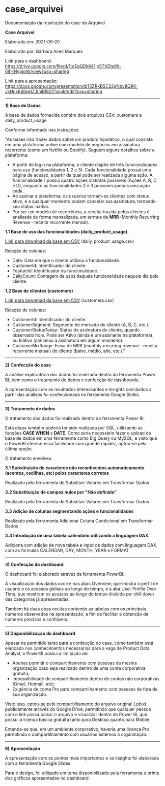 # case_arquivei
Documentação da resolução do case da Arquivei

**Case Arquivei**

Elaborado em: 2021-09-20

Elaborado por: Bárbara Aires Marques

Link para o dashboard: https://drive.google.com/file/d/1tqEgQDk641ip5TVDIe9h-0lfHNypjohk/view?usp=sharing

Link para a apresentação: https://docs.google.com/presentation/d/13ZRkBSC22pNbv8QRK-JsHcx646qkIZJmiBlSDThiquk/edit?usp=sharing

---------------
**1) Base de Dados**

A base de dados fornecida contém dois arquivos CSV: customers e daily_product_usage

Conforme informado nas instruções:

"As bases irão trazer dados sobre um produto hipotético, o qual consiste em uma plataforma online com modelo de negócios em assinatura recorrente (como um Netflix ou Spotify). Seguem alguns detalhes sobre a plataforma:

- A partir do login na plataforma, o cliente dispõe de três funcionalidades para uso (funcionalidades 1, 2 e 3). Cada funcionalidade possui uma página de acesso, a partir da qual pode ser realizada alguma ação. A funcionalidade 1 possui quatro ações distintas possíveis (Ações A, B, C e D), enquanto as funcionalidades 2 e 3 possuem apenas uma ação cada.
- Ao assinar a plataforma, os usuários tornam-se clientes com status ativo, e a qualquer momento podem cancelar sua assinatura, tornando seu status inativo.
- Por ser um modelo de recorrência, a receita trazida pelos clientes é analisada de forma mensalizada, em termos de **MRR** (Monthly Recurring Revenue - receita recorrente mensal).

**1.1 Base de uso das funcionalidades (daily_product_usage)**

[Link para download da base em CSV](https://drive.google.com/file/d/1iuFvMLqzAdEsNkqxO9yanZRh12XfHz5l/view?usp=sharing) (daily_product_usage.csv)

Relação de colunas:
- Date: Data em que o cliente utilizou a funcionalidade. 	
- CustomerId: Identificador do cliente. 	
- FeatureId: Identificador da funcionalidade. 	
- DailyCount: Contagem de usos daquela funcionalidade naquele dia pelo cliente.

**1.2 Base de clientes (customers)**

[Link para download da base em CSV](https://drive.google.com/file/d/1igR2I8_c1dVZUTOj2r_04n9h6ZjYmIXP/view?usp=sharing) (customers.csv)

Relação de colunas:
- CustomerId: Identificador do cliente.
- CustomerSegment: Segmento de mercado do cliente (A, B, C, etc.). 	
- CustomerStatusToday: Status de assinatura do cliente, quando observado hoje. Pode ser Ativo (ainda é um assinante na plataforma), ou Inativo (cancelou a assinatura em algum momento). 
- CustomerMrrRange: Faixa de MRR (monthly recurring revenue - receita recorrente mensal) do cliente (baixo, médio, alto, etc.)."

--------------
**2) Confecção do case**

A análise exploratória dos dados foi realizada dentro da ferramenta Power BI, bem como o tratamento de dados e confecção de dashboards.

A apresentação com os resultados interessantes e insights concluídos a partir das análises foi confeccionada na ferramenta Google Slides.

--------------
**3) Tratamento de dados**

O tratamento dos dados foi realizado dentro da ferramenta Power BI.

Esta etapa também poderia ter sido realizada por SQL, utilizando as funções **CASE WHEN** e **DATE**. Como seria necessário fazer o upload da base de dados em uma ferramenta como Big Query ou MySQL, e visto que o PowerBI oferece essa facilidade com grande rapidez, optou-se pela última opção.

O tratamento envolveu:

**3.1 Substituição de caracteres não reconhecidos automaticamente (acentos, cedilhas, etc) pelos caracteres corretos**

Realizado pela ferramenta de Substituir Valores em Transformar Dados

**3.2 Substituição de campos nulos por "Não definido"**

Realizado pela ferramenta de Substituir Valores em Transformar Dados

**3.3 Adição de colunas segmentando ações e funcionalidades**

Realizado pela ferramenta Adicionar Coluna Condicional em Transformar Dados

**3.4 Introdução de uma tabela calendário utilizando a linguagem DAX.**

Adiciona com adição de nova tabela e input de dados com linguagem DAX, com as fórmulas CALENDAR, DAY, MONTH, YEAR e FORMAT



--------------
**4) Confecção do dashboard**

O dashboard foi elaborado através da ferramenta PowerBI. 

A visualização dos dados ocorre nas abas Overview, que mostra o perfil de usuário e os acessos globais ao longo do tempo, e a aba User Profile Over Time, que mostram os acessos ao longo do tempo dividido por drill down das categorias já apresentadas.

Também há duas abas ocultas contendo as tabelas com os principais números observados na apresentação, a fim de facilitar a obtenção de números precisos e confiáveis.

--------------
**5) Disponibilização do dashboard**

Apesar de permitido tanto para a confecção do case, como também está elencado nos conhecimentos necessários para a vaga de Product Data Analyst, o PowerBI possui a limitação de:

- Apenas permitir o compartilhamento com pessoas da mesma organização caso seja realizado dentro de uma conta corporativa gratuita;
- Impossibilidade de compartilhamento dentro de contas não corporativas (Gmail, Hotmail, etc);
- Exigência de conta Pro para compartilhamento com pessoas de fora de sua organização.

Visto isso, optou-se pelo compartilhamento do arquivo original (.pbix) publicamente através do Google Drive, permitindo que qualquer pessoa com o link possa baixar o arquivo e visualizar dentro do Power BI, que possui a licença básica gratuita tanto para Desktop quanto para Mobile.

Entende-se que, em um ambiente corporativo, haveria uma licença Pro permitindo o compartilhamento com usuários externos à organização.

--------------
**6) Apresentação**

A apresentação com os pontos mais importantes e os insights foi elaborada com a ferramenta Google Slides.

Para o design, foi utilizado um tema disponibilizado pela ferramenta e prints dos gráficos apresentados no dashboard.
